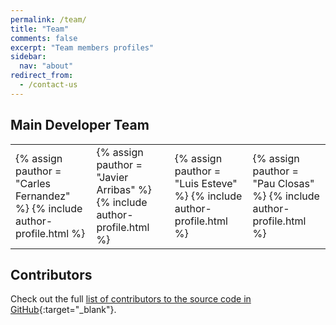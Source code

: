 ```yaml
---
permalink: /team/
title: "Team"
comments: false
excerpt: "Team members profiles"
sidebar:
  nav: "about"
redirect_from:
  - /contact-us
---
```


## Main Developer Team

<html> <body > <table>
 <tr>
     <td id="authortable">  
        {% assign pauthor = "Carles Fernandez" %}
        {% include author-profile.html %}
     </td>
     <td id="authortable">
        {% assign pauthor = "Javier Arribas" %}
        {% include author-profile.html %}
     </td>
     <td id="authortable">
        {% assign pauthor = "Luis Esteve" %}
        {% include author-profile.html %}
    </td>
    <td id="authortable">
    {% assign pauthor = "Pau Closas" %}
    {% include author-profile.html %}
   </td>
  </tr>
</table> </body> </html>


## Contributors


Check out the full [list of contributors to the source code in GitHub](https://github.com/gnss-sdr/gnss-sdr/graphs/contributors){:target="_blank"}.
